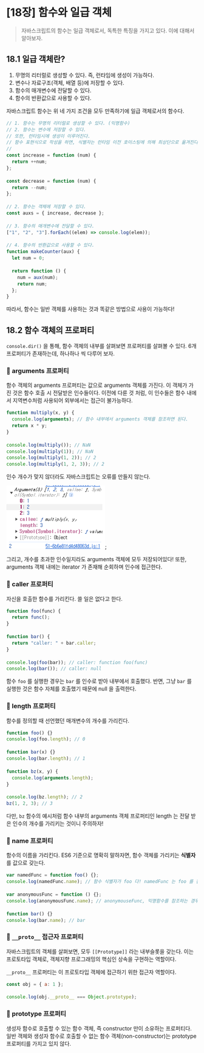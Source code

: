 # [18장] 함수와 일급 객체

> 자바스크립트의 함수는 일급 객체로서, 독특한 특징을 가지고 있다. 이에 대해서 알아보자.

## 18.1 일급 객체란?

1. 무명의 리터럴로 생성할 수 있다. 즉, 런타임에 생성이 가능하다.
2. 변수나 자료구조(객체, 배열 등)에 저장할 수 있다.
3. 함수의 매개변수에 전달할 수 있다.
4. 함수의 반환값으로 사용할 수 있다.

자바스크립트 함수는 위 네 가지 조건을 모두 만족하기에 일급 객체로서의 함수다.

```javascript
// 1. 함수는 무명의 리터럴로 생성할 수 있다. (익명함수)
// 2. 함수는 변수에 저장할 수 있다.
// 또한, 런타임시에 생성이 이루어진다.
// 함수 표현식으로 작성을 하면, 식별자는 런타임 이전 호이스팅에 의해 최상단으로 옮겨진다.
//
const increase = function (num) {
  return ++num;
};

const decrease = function (num) {
  return --num;
};

// 2. 함수는 객체에 저장할 수 있다.
const auxs = { increase, decrease };

// 3. 함수의 매개변수에 전달할 수 있다.
["1", "2", "3"].forEach((elem) => console.log(elem));

// 4. 함수의 반환값으로 사용할 수 있다.
function makeCounter(aux) {
  let num = 0;

  return function () {
    num = aux(num);
    return num;
  };
}
```

따라서, 함수는 일반 객체를 사용하는 것과 똑같은 방법으로 사용이 가능하다!

## 18.2 함수 객체의 프로퍼티

`console.dir()` 을 통해, 함수 객체의 내부를 살펴보면 프로퍼티를 살펴볼 수 있다.
6개 프로퍼티가 존재하는데, 하나하나 씩 다루어 보자.

### 📝 arguments 프로퍼티

함수 객체의 arguments 프로퍼티는 값으로 arguments 객체를 가진다. 이 객체가 가진 것은 함수 호출 시 전달받은 인수들이다.
이전에 다룬 것 처럼, 이 인수들은 함수 내에서 지역변수처럼 사용되어 외부에서는 접근이 불가능하다.

```javascript
function multiply(x, y) {
  console.log(arguments); // 함수 내부에서 arguments 객체를 참조하면 된다.
  return x * y;
}

console.log(multiply()); // NaN
console.log(multiply(1)); // NaN
console.log(multiply(1, 2)); // 2
console.log(multiply(1, 2, 3)); // 2
```

인수 개수가 맞지 않더라도 자바스크립트는 오류를 만들지 않는다.

![함수 arguments 객체 정보](./img/arguments.png);

그리고, 개수를 초과한 인수일지라도 arguments 객체에 모두 저장되어있다!
또한, arguments 객체 내에는 iterator 가 존재해 순회하며 인수에 접근한다.

### 📝 caller 프로퍼티

자신을 호출한 함수를 가리킨다. 쓸 일은 없다고 한다.

```javascript
function foo(func) {
  return func();
}

function bar() {
  return "caller: " + bar.caller;
}

console.log(foo(bar)); // caller: function foo(func)
console.log(bar()); // caller: null
```

함수 `foo` 를 실행한 경우는 `bar` 를 인수로 받아 내부에서 호출했다.
반면, 그냥 `bar` 를 실행한 것은 함수 자체를 호출했기 때문에 null 을 출력한다.

### 📝 length 프로퍼티

함수를 정의할 때 선언했던 매개변수의 개수를 가리킨다.

```javascript
function foo() {}
console.log(foo.length); // 0

function bar(x) {}
console.log(bar.length); // 1

function bz(x, y) {
  console.log(arguments.length);
}

console.log(bz.length); // 2
bz(1, 2, 3); // 3
```

다만, `bz` 함수의 예시처럼 함수 내부의 arguments 객체 프로퍼티인 length 는 전달 받은 인수의 개수를 가리키는 것이니 주의하자!

### 📝 name 프로퍼티

함수의 이름을 가리킨다.
ES6 기준으로 명확히 말하자면, 함수 객체를 가리키는 **식별자**를 값으로 갖는다.

```javascript
var namedFunc = function foo() {};
console.log(namedFunc.name); // 함수 식별자가 foo 다! namedFunc 는 foo 를 참조하는 것.

var anonymousFunc = function () {};
console.log(anonymousFunc.name); // anonymouseFunc, 익명함수를 참조하는 경우.

function bar() {}
console.log(bar.name); // bar
```

### 📝 `__proto__` 접근자 프로퍼티

자바스크립트의 객체를 살펴보면, 모두 `[[Prototype]]` 라는 내부슬롯을 갖는다.
이는 프로토타입 객체로, 객체지향 프로그래밍의 핵심인 상속을 구현하는 역할이다.

`__proto__` 프로퍼티는 이 프로토타입 객체에 접근하기 위한 접근자 역할이다.

```javascript
const obj = { a: 1 };

console.log(obj.__proto__ === Object.prototype);
```

### 📝 prototype 프로퍼티

생성자 함수로 호출할 수 있는 함수 객체, 즉 constructor 만이 소유하는 프로퍼티다.
일반 객체와 생성자 함수로 호출할 수 없는 함수 객체(non-constructor)는 prototype 프로퍼티를 가지고 있지 않다.
